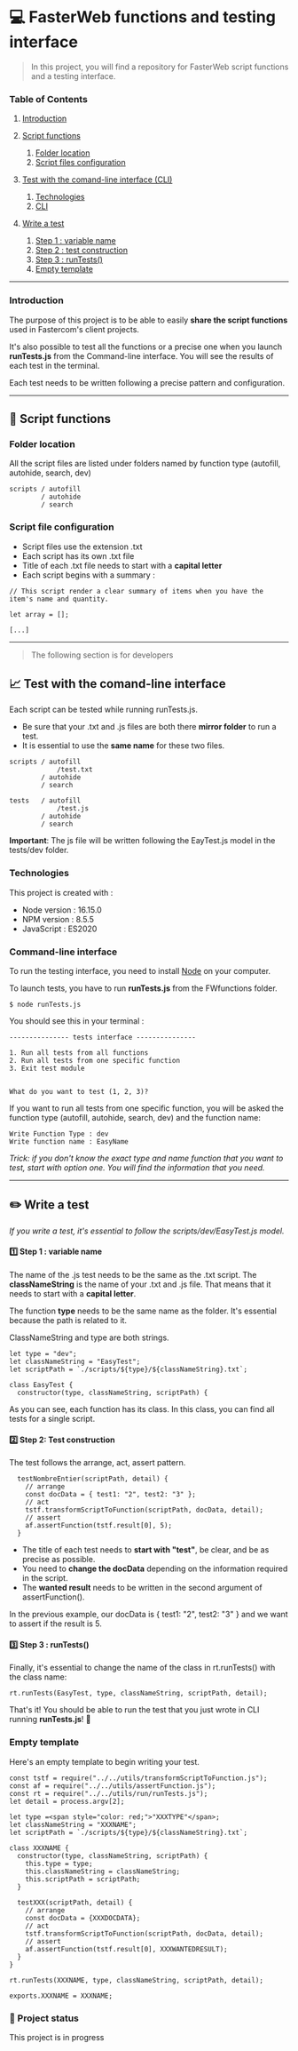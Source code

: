 # :computer: FasterWeb functions and testing interface 
> In this project, you will find a repository for FasterWeb script functions and a testing interface.

### Table of Contents
1. [Introduction](#introduction)
2. [Script functions](#script-function)
    1. [Folder location](#folder-location)
    2. [Script files configuration](#configuration)

3. [Test with the comand-line interface (CLI)](#testing-CLI)
    1. [Technologies](#technologies)
    2. [CLI](#cli)

4. [Write a test](#test)
    1. [Step 1 : variable name](#variable-name)
    2. [Step 2 : test construction](#write)    
    3. [Step 3 : runTests()](#runtest)  
    4. [Empty template](#template)  


 <hr />
 
### Introduction <a name="introduction"></a>

The purpose of this project is to be able to easily **share the script functions** used in Fastercom's client projects. 

It's also possible to test all the functions or a precise one when you launch **runTests.js** from the Command-line interface.
You will see the results of each test in the terminal. 

Each test needs to be written following a precise pattern and configuration.

 <hr />

## :memo: Script functions <a name="script-function"></a>
### Folder location <a name="folder-location"></a>

All the script files are listed under folders named by function type (autofill, autohide, search, dev)

```
scripts / autofill
        / autohide 
        / search
```


### Script file configuration <a name="configuration"></a>

- Script files use the extension .txt
- Each script has its own .txt file
- Title of each .txt file needs to start with a **capital letter**
- Each script begins with a summary :

```
// This script render a clear summary of items when you have the item's name and quantity.

let array = [];

[...]
```

 <hr />


> The following section is for developers

## :chart_with_upwards_trend: Test with the comand-line interface <a name="testing-CLI"></a>

Each script can be tested while running runTests.js. 

- Be sure that your .txt and .js files are both there **mirror folder** to run a test.
- It is essential to use the **same name** for these two files.

```
scripts / autofill
            /test.txt
        / autohide 
        / search

tests   / autofill
            /test.js
        / autohide 
        / search
```

**Important**: The js file will be written following the EayTest.js model in the tests/dev folder.


### Technologies <a name="technologies"></a>
This project is created with : 

* Node version : 16.15.0
* NPM version : 8.5.5
* JavaScript : ES2020 


### Command-line interface <a name="cli"></a>

To run the testing interface, you need to install [Node](https://nodejs.org/en/download/) on your computer.

To launch tests, you have to run **runTests.js** from the FWfunctions folder.


```
$ node runTests.js 
```

You should see this in your terminal : 

```
--------------- tests interface ---------------

1. Run all tests from all functions
2. Run all tests from one specific function
3. Exit test module


What do you want to test (1, 2, 3)? 
```

If you want to run all tests from one specific function, you will be asked the function type (autofill, autohide, search, dev) and the function name:

```
Write Function Type : dev
Write function name : EasyName
```

*Trick: if you don't know the exact type and name function that you want to test, start with option one. You will find the information that you need.*

 <hr />

## :pencil2: Write a test <a name="test"></a>

*If you write a test, it's essential to follow the scripts/dev/EasyTest.js model.*



#### :one: Step 1 : variable name <a name="variable"></a>

The name of the .js test needs to be the same as the .txt script.
The **classNameString** is the name of your .txt and .js file. That means that it needs to start with a **capital letter**.

The function **type** needs to be the same name as the folder. It's essential because the path is related to it.

ClassNameString and type are both strings.

```
let type = "dev";
let classNameString = "EasyTest";
let scriptPath = `./scripts/${type}/${classNameString}.txt`; 

class EasyTest {
  constructor(type, classNameString, scriptPath) {
```

As you can see, each function has its class. In this class, you can find all tests for a single script. 


#### :two: Step 2: Test construction <a name="write"></a>

The test follows the arrange, act, assert pattern. 

```
  testNombreEntier(scriptPath, detail) {
    // arrange
    const docData = { test1: "2", test2: "3" };
    // act
    tstf.transformScriptToFunction(scriptPath, docData, detail);
    // assert
    af.assertFunction(tstf.result[0], 5);
  }

```

- The title of each test needs to **start with "test"**, be clear, and be as precise as possible.
- You need to **change the docData** depending on the information required in the script. 
- The **wanted result** needs to be written in the second argument of assertFunction(). 

In the previous example, our docData is { test1: "2", test2: "3" } and we want to assert if the result is 5. 



#### :three: Step 3 : runTests() <a name="runtest"></a>

Finally, it's essential to change the name of the class in rt.runTests() with the class name:
```
rt.runTests(EasyTest, type, classNameString, scriptPath, detail);
```

That's it! You should be able to run the test that you just wrote in CLI running **runTests.js**! :rainbow:


### Empty template <a name="template"></a>

Here's an empty template to begin writing your test.

```
const tstf = require("../../utils/transformScriptToFunction.js");
const af = require("../../utils/assertFunction.js");
const rt = require("../../utils/run/runTests.js");
let detail = process.argv[2];

let type =<span style="color: red;">"XXXTYPE"</span>;
let classNameString = "XXXNAME";
let scriptPath = `./scripts/${type}/${classNameString}.txt`;

class XXXNAME {
  constructor(type, classNameString, scriptPath) {
    this.type = type;
    this.classNameString = classNameString;
    this.scriptPath = scriptPath;
  }

  testXXX(scriptPath, detail) {
    // arrange
    const docData = {XXXDOCDATA};
    // act
    tstf.transformScriptToFunction(scriptPath, docData, detail);
    // assert
    af.assertFunction(tstf.result[0], XXXWANTEDRESULT);
  }
}

rt.runTests(XXXNAME, type, classNameString, scriptPath, detail);

exports.XXXNAME = XXXNAME;

```


### :construction: Project status <a name="statut"></a>
This project is in progress 
